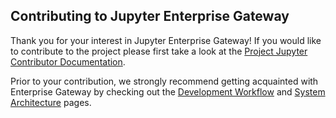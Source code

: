 ## Contributing to Jupyter Enterprise Gateway

Thank you for your interest in Jupyter Enterprise Gateway!  If you would like to contribute to the 
project please first take a look at the 
[Project Jupyter Contributor Documentation](https://jupyter.readthedocs.io/en/latest/contributor/content-contributor.html). 
 
 Prior to your contribution, we strongly recommend getting acquainted with Enterprise Gateway by checking 
 out the [Development Workflow](devinstall.md) and [System Architecture](system-architecture.md) pages.

